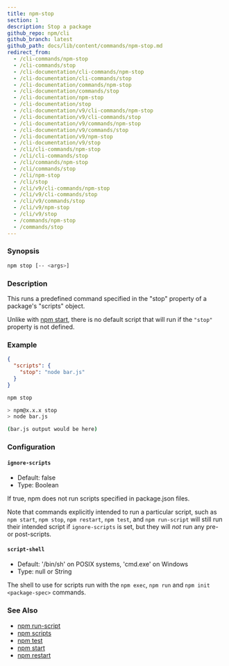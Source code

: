 ```yaml
---
title: npm-stop
section: 1
description: Stop a package
github_repo: npm/cli
github_branch: latest
github_path: docs/lib/content/commands/npm-stop.md
redirect_from:
  - /cli-commands/npm-stop
  - /cli-commands/stop
  - /cli-documentation/cli-commands/npm-stop
  - /cli-documentation/cli-commands/stop
  - /cli-documentation/commands/npm-stop
  - /cli-documentation/commands/stop
  - /cli-documentation/npm-stop
  - /cli-documentation/stop
  - /cli-documentation/v9/cli-commands/npm-stop
  - /cli-documentation/v9/cli-commands/stop
  - /cli-documentation/v9/commands/npm-stop
  - /cli-documentation/v9/commands/stop
  - /cli-documentation/v9/npm-stop
  - /cli-documentation/v9/stop
  - /cli/cli-commands/npm-stop
  - /cli/cli-commands/stop
  - /cli/commands/npm-stop
  - /cli/commands/stop
  - /cli/npm-stop
  - /cli/stop
  - /cli/v9/cli-commands/npm-stop
  - /cli/v9/cli-commands/stop
  - /cli/v9/commands/stop
  - /cli/v9/npm-stop
  - /cli/v9/stop
  - /commands/npm-stop
  - /commands/stop
---
```


### Synopsis

```bash
npm stop [-- <args>]
```

### Description

This runs a predefined command specified in the "stop" property of a
package's "scripts" object.

Unlike with [npm start](/cli/v9/commands/npm-start), there is no default script
that will run if the `"stop"` property is not defined.

### Example

```json
{
  "scripts": {
    "stop": "node bar.js"
  }
}
```

```bash
npm stop

> npm@x.x.x stop
> node bar.js

(bar.js output would be here)

```

### Configuration

#### `ignore-scripts`

* Default: false
* Type: Boolean

If true, npm does not run scripts specified in package.json files.

Note that commands explicitly intended to run a particular script, such as
`npm start`, `npm stop`, `npm restart`, `npm test`, and `npm run-script`
will still run their intended script if `ignore-scripts` is set, but they
will *not* run any pre- or post-scripts.

#### `script-shell`

* Default: '/bin/sh' on POSIX systems, 'cmd.exe' on Windows
* Type: null or String

The shell to use for scripts run with the `npm exec`, `npm run` and `npm
init <package-spec>` commands.

### See Also

* [npm run-script](/cli/v9/commands/npm-run-script)
* [npm scripts](/cli/v9/using-npm/scripts)
* [npm test](/cli/v9/commands/npm-test)
* [npm start](/cli/v9/commands/npm-start)
* [npm restart](/cli/v9/commands/npm-restart)
